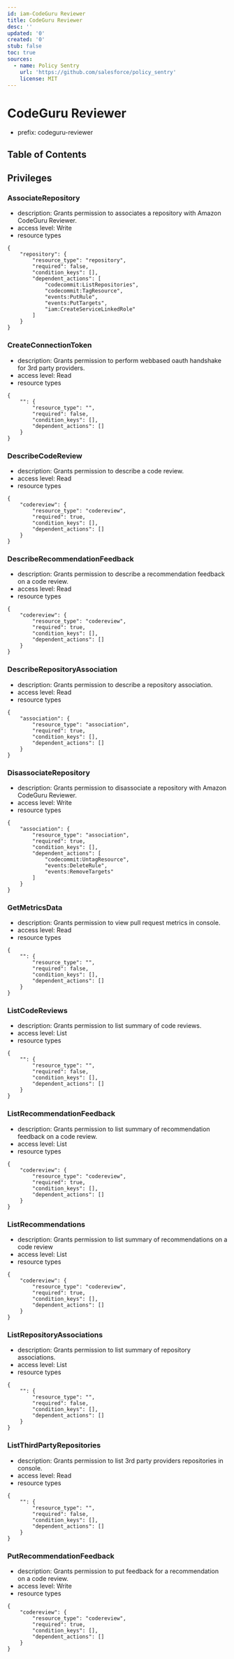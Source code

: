 ```yaml
---
id: iam-CodeGuru Reviewer
title: CodeGuru Reviewer
desc: ''
updated: '0'
created: '0'
stub: false
toc: true
sources:
  - name: Policy Sentry
    url: 'https://github.com/salesforce/policy_sentry'
    license: MIT
---
```

# CodeGuru Reviewer
- prefix: codeguru-reviewer

## Table of Contents

## Privileges
### AssociateRepository
- description: Grants permission to associates a repository with Amazon CodeGuru Reviewer.
- access level: Write
- resource types
```
{
    "repository": {
        "resource_type": "repository",
        "required": false,
        "condition_keys": [],
        "dependent_actions": [
            "codecommit:ListRepositories",
            "codecommit:TagResource",
            "events:PutRule",
            "events:PutTargets",
            "iam:CreateServiceLinkedRole"
        ]
    }
}
```
### CreateConnectionToken
- description: Grants permission to perform webbased oauth handshake for 3rd party providers.
- access level: Read
- resource types
```
{
    "": {
        "resource_type": "",
        "required": false,
        "condition_keys": [],
        "dependent_actions": []
    }
}
```
### DescribeCodeReview
- description: Grants permission to describe a code review.
- access level: Read
- resource types
```
{
    "codereview": {
        "resource_type": "codereview",
        "required": true,
        "condition_keys": [],
        "dependent_actions": []
    }
}
```
### DescribeRecommendationFeedback
- description: Grants permission to describe a recommendation feedback on a code review.
- access level: Read
- resource types
```
{
    "codereview": {
        "resource_type": "codereview",
        "required": true,
        "condition_keys": [],
        "dependent_actions": []
    }
}
```
### DescribeRepositoryAssociation
- description: Grants permission to describe a repository association.
- access level: Read
- resource types
```
{
    "association": {
        "resource_type": "association",
        "required": true,
        "condition_keys": [],
        "dependent_actions": []
    }
}
```
### DisassociateRepository
- description: Grants permission to disassociate a repository with Amazon CodeGuru Reviewer.
- access level: Write
- resource types
```
{
    "association": {
        "resource_type": "association",
        "required": true,
        "condition_keys": [],
        "dependent_actions": [
            "codecommit:UntagResource",
            "events:DeleteRule",
            "events:RemoveTargets"
        ]
    }
}
```
### GetMetricsData
- description: Grants permission to view pull request metrics in console.
- access level: Read
- resource types
```
{
    "": {
        "resource_type": "",
        "required": false,
        "condition_keys": [],
        "dependent_actions": []
    }
}
```
### ListCodeReviews
- description: Grants permission to list summary of code reviews.
- access level: List
- resource types
```
{
    "": {
        "resource_type": "",
        "required": false,
        "condition_keys": [],
        "dependent_actions": []
    }
}
```
### ListRecommendationFeedback
- description: Grants permission to list summary of recommendation feedback on a code review.
- access level: List
- resource types
```
{
    "codereview": {
        "resource_type": "codereview",
        "required": true,
        "condition_keys": [],
        "dependent_actions": []
    }
}
```
### ListRecommendations
- description: Grants permission to list summary of recommendations on a code review
- access level: List
- resource types
```
{
    "codereview": {
        "resource_type": "codereview",
        "required": true,
        "condition_keys": [],
        "dependent_actions": []
    }
}
```
### ListRepositoryAssociations
- description: Grants permission to list summary of repository associations.
- access level: List
- resource types
```
{
    "": {
        "resource_type": "",
        "required": false,
        "condition_keys": [],
        "dependent_actions": []
    }
}
```
### ListThirdPartyRepositories
- description: Grants permission to list 3rd party providers repositories in console.
- access level: Read
- resource types
```
{
    "": {
        "resource_type": "",
        "required": false,
        "condition_keys": [],
        "dependent_actions": []
    }
}
```
### PutRecommendationFeedback
- description: Grants permission to put feedback for a recommendation on a code review.
- access level: Write
- resource types
```
{
    "codereview": {
        "resource_type": "codereview",
        "required": true,
        "condition_keys": [],
        "dependent_actions": []
    }
}
```
